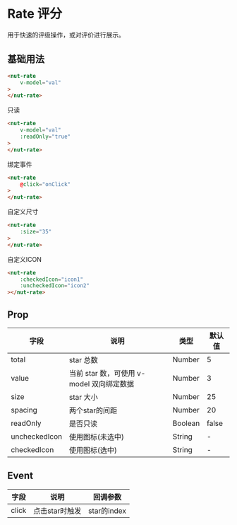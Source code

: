 # Rate 评分

用于快速的评级操作，或对评价进行展示。

## 基础用法

```html
<nut-rate 
    v-model="val"
>
</nut-rate>
```

只读
```html
<nut-rate 
    v-model="val"
    :readOnly="true"
>
</nut-rate>
```


绑定事件

```html
<nut-rate 
    @click="onClick"
>
</nut-rate>
```

自定义尺寸

```html
<nut-rate 
    :size="35"
>
</nut-rate>
```

自定义ICON

```html
<nut-rate
    :checkedIcon="icon1"
    :uncheckedIcon="icon2"
></nut-rate>
```

## Prop

| 字段 | 说明 | 类型 | 默认值
| ----- | ----- | ----- | -----
| total | star 总数 | Number | 5
| value | 当前 star 数，可使用 v-model 双向绑定数据 | Number | 3
| size | star 大小 | Number | 25
| spacing | 两个star的间距 | Number | 20
| readOnly | 是否只读 | Boolean | false
| uncheckedIcon | 使用图标(未选中) | String | -
| checkedIcon | 使用图标(选中) | String | -

## Event
| 字段 | 说明 | 回调参数 
|----- | ----- | ----- 
| click | 点击star时触发 | star的index